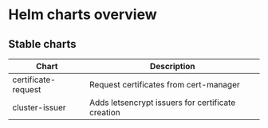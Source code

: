 # Helm charts overview

## Stable charts

| Chart               | Description                                       |
|---------------------|---------------------------------------------------|
| certificate-request | Request certificates from cert-manager            |
| cluster-issuer      | Adds letsencrypt issuers for certificate creation |
